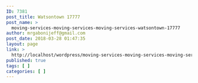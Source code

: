 ```yaml
---
ID: 7381
post_title: Watsontown 17777
post_name: >
  moving-services-moving-services-moving-services-watsontown-17777
author: mrgabonijeff@gmail.com
post_date: 2018-03-28 01:47:35
layout: page
link: >
  http://localhost/wordpress/moving-services-moving-services-moving-services-watsontown-17777/
published: true
tags: [ ]
categories: [ ]
---
```

